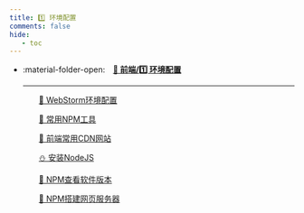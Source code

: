 ```yaml
---
title: 1️⃣ 环境配置
comments: false
hide:
   - toc
---
```


<div class="grid cards index-info" markdown>

-   :material-folder-open:&emsp;__[🎈 前端/1️⃣ 环境配置](./index.md)__

	---

	&emsp;&emsp;[🦢 WebStorm环境配置](./A.md)

	&emsp;&emsp;[🐔 常用NPM工具](./AA.md)

	&emsp;&emsp;[🏐 前端常用CDN网站](./AAA.md)

	&emsp;&emsp;[⛄ 安装NodeJS](./B.md)

	&emsp;&emsp;[🍙 NPM查看软件版本](./C.md)

	&emsp;&emsp;[🎳 NPM搭建网页服务器](./D.md)

</div>
